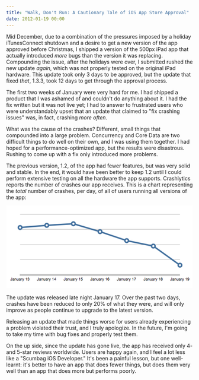```yaml
---
title: "Walk, Don't Run: A Cautionary Tale of iOS App Store Approval"
date: 2012-01-19 00:00
---
```


<import><p>Mid December, due to a combination of the pressures imposed by a holiday iTunesConnect shutdown and a desire to get a new version of the app approved before Christmas, I shipped a version of the 500px iPad app that actually introduced <em>more</em> bugs than the version it was replacing. Compounding the issue, after the holidays were over, I submitted rushed the new update <em>again</em>, which was not properly tested on the original iPad hardware. This update took only 3 days to be approved, but the update that fixed <em>that</em>, 1.3.3, took 12 days to get through the approval process.
<!--more--></p>
<p>The first two weeks of January were very hard for me. I had shipped a product that I was ashamed of and couldn't do anything about it. I had the fix written but it was not live yet; I had to answer to frustrated users who were understandably upset that an update that claimed to "fix crashing issues" was, in fact, crashing <em>more often</em>.</p>
<p>What was the cause of the crashes? Different, small things that compounded into a large problem. Concurrency and Core Data are two difficult things to do well on their own, and I was using them together. I had hoped for a performance-optimized app, but the results were disastrous. Rushing to come up with a fix only introduced more problems.</p>
<p>The previous version, 1.2, of the app had fewer features, but was very solid and stable. In the end, it would have been better to keep 1.2 until I could perform extensive testing on all the hardware the app supports. Crashlytics reports the number of crashes our app receives. This is a chart representing the <em>total</em> number of crashes, per day, of all of users running all versions of the app:</p>
<img src="/img/import/blog/2012/01/walk-dont-run-a-cautionary-tale-of-ios-app-store-approval/C1F0494572314AAC88F6770DA8545833.png" class="img-responsive"><p>The update was released late night January 17. Over the past two days, crashes have been reduced to only 20% of what they were, and will only improve as people continue to upgrade to the latest version.</p>
<p>Releasing an update that made things worse for users already experiencing a problem violated their trust, and I truly apologize. In the future, I'm going to take my time with bug fixes and properly test them.</p>
<p>On the up side, since the update has gone live, the app has received only 4- and 5-star reviews worldwide. Users are happy again, and I feel a lot less like a "Scumbag iOS Developer." It's been a painful lesson, but one well-learnt: it's better to have an app that does fewer things, but does them very well than an app that does more but performs poorly.</p></import>

<!-- more -->

